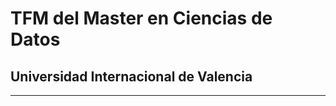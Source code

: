 # TFM del Master en Ciencias de Datos
## Universidad Internacional de Valencia
----------------------------------------
